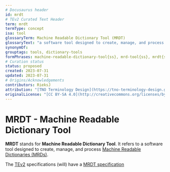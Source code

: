 ```yaml
---
# Docusaurus header
id: mrdt
# TEv2 Curated Text Header
term: mrdt
termType: concept
isa: tool
glossaryTerm: Machine Readable Dictionary Tool (MRDT)
glossaryText: "a software tool designed to create, manage, and process [Machine Readable Dictionaries (MRDs)](mrd@)."
synonymOf: 
grouptags: tools, dictionary-tools
formPhrases: machine-readable-dictionary-tool{ss}, mrd-tool{ss}, mrdt{ss}
# Curation status
status: proposed
created: 2023-07-31
updated: 2023-07-31
# Origins/Acknowledgements
contributors: RieksJ
attribution: "[TNO Terminology Design](https://tno-terminology-design.github.io/tev2-specifications/docs)"
originalLicense: "[CC BY-SA 4.0](http://creativecommons.org/licenses/by-sa/4.0/?ref=chooser-v1)"
---
```


# MRDT - Machine Readable Dictionary Tool

**MRDT** stands for **Machine Readable Dictionary Tool**. It refers to a software tool designed to create, manage, and process [Machine Readable Dictionaries (MRDs)](mrd@).

The [TEv2](@) specifications (will) have a [MRDT specification](/docs/spec-tools/mrdt)
